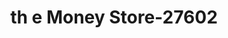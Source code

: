 ---
f_zip-code: 36527
f_state-code: AL
title: th e Money Store-27602
f_phone: 251-626-8803
f_city-only: Spanish Fort
f_address: 6729 Spanish Fort Blvd Spanish Fort
f_location-unique-id: '27602'
slug: th-e-money-store-27602
updated-on: '2024-05-30T13:46:58.046Z'
created-on: '2024-05-30T13:36:59.803Z'
published-on: '2024-05-30T13:54:32.469Z'
f_city-state: cms/city/spanish-fort-al.md
f_company: cms/company/th-e-money-store.md
f_state: cms/state/alabama.md
layout: '[payday-loan].html'
tags: payday-loan
---